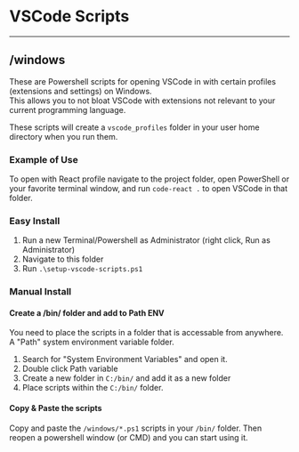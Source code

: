 # VSCode Scripts

----

## /windows

These are Powershell scripts for opening VSCode in with certain profiles (extensions and settings) on Windows.  
This allows you to not bloat VSCode with extensions not relevant to your current programming language.

These scripts will create a `vscode_profiles` folder in your user home directory when you run them.

### Example of Use
To open with React profile navigate to the project folder, open PowerShell or your favorite terminal window, and run `code-react .` to open VSCode in that folder.

### Easy Install

1. Run a new Terminal/Powershell as Administrator (right click, Run as Administrator)
2. Navigate to this folder
3. Run `.\setup-vscode-scripts.ps1`

### Manual Install

#### Create a /bin/ folder and add to Path ENV

You need to place the scripts in a folder that is accessable from anywhere. A "Path" system environment variable folder. 

1. Search for "System Environment Variables" and open it.
2. Double click Path variable
3. Create a new folder in `C:/bin/` and add it as a new folder
4. Place scripts within the `C:/bin/` folder.

#### Copy & Paste the scripts

Copy and paste the `/windows/*.ps1` scripts in your `/bin/` folder. Then reopen a powershell window (or CMD) and you can start using it. 
